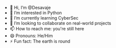 - 👋 Hi, I’m @Desavaje
- 👀 I’m interested in Python
- 🌱 I’m currently learning CyberSec
- 💞️ I’m looking to collaborate on real-world projects
- 📫 How to reach me: you're still here 
- 😄 Pronouns: He/Him
- ⚡ Fun fact: The earth is round

<!---
Desavaje/Desavaje is a ✨ special ✨ repository because its `README.md` (this file) appears on your GitHub profile.
You can click the Preview link to take a look at your changes.
--->

